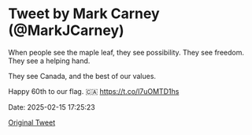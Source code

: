 # Tweet by Mark Carney (@MarkJCarney)

When people see the maple leaf, they see possibility. They see freedom. They see a helping hand.

They see Canada, and the best of our values.

Happy 60th to our flag. 🇨🇦 https://t.co/l7uOMTD1hs

Date: 2025-02-15 17:25:23

[Original Tweet](https://x.com/MarkJCarney/status/1890814679515099411)
